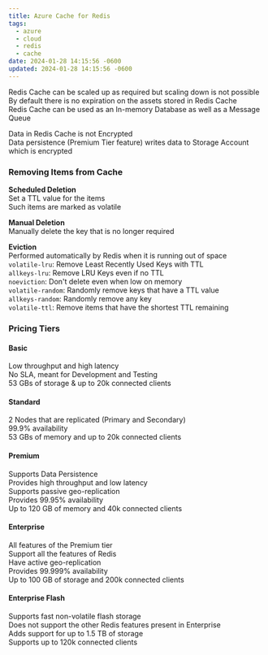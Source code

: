 ```yaml
---
title: Azure Cache for Redis
tags:
  - azure
  - cloud
  - redis
  - cache
date: 2024-01-28 14:15:56 -0600
updated: 2024-01-28 14:15:56 -0600
---
```


Redis Cache can be scaled up as required but scaling down is not possible  
By default there is no expiration on the assets stored in Redis Cache  
Redis Cache can be used as an In-memory Database as well as a Message Queue

Data in Redis Cache is not Encrypted  
Data persistence (Premium Tier feature) writes data to Storage Account which is encrypted

### Removing Items from Cache

**Scheduled Deletion**  
Set a TTL value for the items  
Such items are marked as volatile  

**Manual Deletion**  
Manually delete the key that is no longer required  

**Eviction**  
Performed automatically by Redis when it is running out of space  
`volatile-lru`: Remove Least Recently Used Keys with TTL  
`allkeys-lru`: Remove LRU Keys even if no TTL  
`noeviction`: Don't delete even when low on memory  
`volatile-random`: Randomly remove keys that have a TTL value  
`allkeys-random`: Randomly remove any key  
`volatile-ttl`: Remove items that have the shortest TTL remaining

### Pricing Tiers

#### Basic
Low throughput and high latency  
No SLA, meant for Development and Testing  
53 GBs of storage & up to 20k connected clients

#### Standard
2 Nodes that are replicated (Primary and Secondary)  
99.9% availability  
53 GBs of memory and up to 20k connected clients

#### Premium
Supports Data Persistence  
Provides high throughput and low latency  
Supports passive geo-replication  
Provides 99.95% availability  
Up to 120 GB of memory and 40k connected clients

#### Enterprise
All features of the Premium tier  
Support all the features of Redis  
Have active geo-replication  
Provides 99.999% availability  
Up to 100 GB of storage and 200k connected clients

#### Enterprise Flash
Supports fast non-volatile flash storage  
Does not support the other Redis features present in Enterprise  
Adds support for up to 1.5 TB of storage  
Supports up to 120k connected clients

